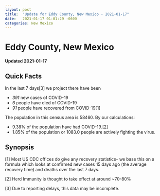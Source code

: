 ```yaml
---
layout: post
title:  "Update for Eddy County, New Mexico - 2021-01-17"
date:   2021-01-17 01:01:29 -0600
categories: New Mexico
---
```


# Eddy County, New Mexico
#### Updated 2021-01-17

## Quick Facts

In the last 7 days[3] we project there have been
- *391* new cases of COVID-19
- *6* people have died of COVID-19
- *91* people have recovered from COVID-19[1]

The population in this census area is 58460. By our calculations:
- 9.38% of the population have had COVID-19.[2]
- 1.85% of the population or 1083.0 people are actively fighting the virus.

## Synopsis




[1] Most US CDC offices do give any recovery statistics- we base this on a formula which looks at confirmed new cases
15 days ago (the average recovery time) and deaths over the last 7 days.

[2] Herd Immunity is thought to take effect at around ~70-80%

[3] Due to reporting delays, this data may be incomplete.
 
    